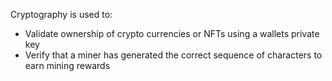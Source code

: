 Cryptography is used to:
-   Validate ownership of crypto currencies or NFTs using a wallets private key
-   Verify that a miner has generated the correct sequence of characters to earn mining rewards
